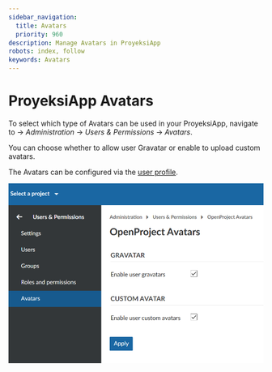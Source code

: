 ```yaml
---
sidebar_navigation:
  title: Avatars
  priority: 960
description: Manage Avatars in ProyeksiApp
robots: index, follow
keywords: Avatars
---
```

# ProyeksiApp Avatars

To select which type of Avatars can be used in your ProyeksiApp, navigate to -> *Administration* -> *Users & Permissions* -> *Avatars*.

You can choose whether to allow user Gravatar or enable to upload custom avatars.

The Avatars can be configured via the [user profile](../users).

![ProyeksiApp avatars](image-20200211142213576.png)

